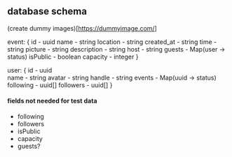 ## database schema

(create dummy images)[https://dummyimage.com/]

event: 
{
  id - uuid
  name - string
  location - string
  created_at - string
  time - string
  picture - string
  description - string
  host - string
  guests - Map(user -> status)
  isPublic - boolean
  capacity - integer
}

user: 
{
  id - uuid  
  name - string
  avatar - string
  handle - string
  events - Map(uuid -> status)
  following - uuid[] 
  followers - uuid[] 
}

#### fields not needed for test data

- following 
- followers
- isPublic
- capacity
- guests?

